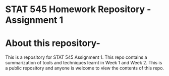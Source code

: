 # STAT 545 Homework Repository - Assignment 1

# About this repository-

This is a repository for STAT 545 Assignment 1. This repo contains a summarization of tools and techniques learnt in Week 1 and Week 2. 
This is a public repository and anyone is welcome to view the contents of this repo. 







